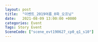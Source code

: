 ```yaml
---
layout: post
title:  "이벤트_2019여름_0화_오프닝"
date:   2021-08-09 13:00:00 +0000
categories: Event
Tags: Story Event
SceneCode: ["scene_evt190627_cp0_q1_s10"]
---
```


